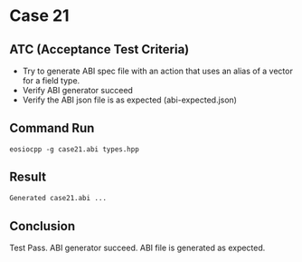 # Case 21

## ATC (Acceptance Test Criteria)
- Try to generate ABI spec file with an action that uses an alias of a vector for a field type.
- Verify ABI generator succeed
- Verify the ABI json file is as expected (abi-expected.json)

## Command Run
```
eosiocpp -g case21.abi types.hpp
```

## Result
```bash
Generated case21.abi ...
```

## Conclusion
Test Pass.
ABI generator succeed.
ABI file is generated as expected.
